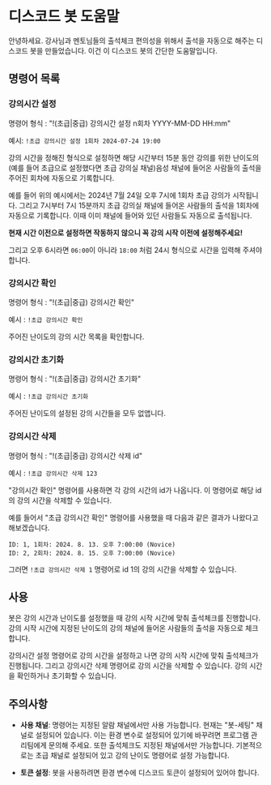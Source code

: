# 디스코드 봇 도움말

안녕하세요. 강사님과 멘토님들의 출석체크 편의성을 위해서 출석을 자동으로 해주는 디스코드 봇을 만들었습니다. 이건 이 디스코드 봇의 간단한 도움말입니다.

## 명령어 목록

### 강의시간 설정

명령어 형식 : "!(초급|중급) 강의시간 설정 n회차 YYYY-MM-DD HH:mm"

예시: `!초급 강의시간 설정 1회차 2024-07-24 19:00`

강의 시간을 정해진 형식으로 설정하면 해당 시간부터 15분 동안 강의를 위한 난이도의(예를 들어 초급으로 설정했다면 초급 강의실 채널)음성 채널에 들어온 사람들의 출석을 주어진 회차에 자동으로 기록합니다.

예를 들어 위의 예시에서는 2024년 7월 24일 오후 7시에 1회차 초급 강의가 시작됩니다. 그리고 7시부터 7시 15분까지 초급 강의실 채널에 들어온 사람들의 출석을 1회차에 자동으로 기록합니다. 이때 이미 채널에 들어와 있던 사람들도 자동으로 출석됩니다.

**현재 시간 이전으로 설정하면 작동하지 않으니 꼭 강의 시작 이전에 설정해주세요!**

그리고 오후 6시라면 `06:00`이 아니라 `18:00` 처럼 24시 형식으로 시간을 입력해 주셔야 합니다.

### 강의시간 확인

명령어 형식 : "!(초급|중급) 강의시간 확인"

예시 : `!초급 강의시간 확인`

주어진 난이도의 강의 시간 목록을 확인합니다.

### 강의시간 초기화

명령어 형식 : "!(초급|중급) 강의시간 초기화"

예시 : `!초급 강의시간 초기화`

주어진 난이도의 설정된 강의 시간들을 모두 없앱니다.

### 강의시간 삭제

명령어 형식 : "!(초급|중급) 강의시간 삭제 id"

예시 : `!초급 강의시간 삭제 123`

"강의시간 확인" 명령어를 사용하면 각 강의 시간의 id가 나옵니다. 이 명령어로 해당 id의 강의 시간을 삭제할 수 있습니다.

예를 들어서 "초급 강의시간 확인" 명령어를 사용했을 때 다음과 같은 결과가 나왔다고 해보겠습니다.

```
ID: 1, 1회차: 2024. 8. 13. 오후 7:00:00 (Novice)
ID: 2, 2회차: 2024. 8. 15. 오후 7:00:00 (Novice)
```

그러면 `!초급 강의시간 삭제 1` 명령어로 id 1의 강의 시간을 삭제할 수 있습니다.

## 사용

봇은 강의 시간과 난이도를 설정했을 때 강의 시작 시간에 맞춰 출석체크를 진행합니다. 강의 시작 시간에 지정된 난이도의 강의 채널에 들어온 사람들의 출석을 자동으로 체크합니다.

강의시간 설정 명령어로 강의 시간을 설정하고 나면 강의 시작 시간에 맞춰 출석체크가 진행됩니다. 그리고 강의시간 삭제 명령어로 강의 시간을 삭제할 수 있습니다. 강의 시간을 확인하거나 초기화할 수 있습니다.

## 주의사항

- **사용 채널**: 명령어는 지정된 알람 채널에서만 사용 가능합니다. 현재는 "봇-세팅" 채널로 설정되어 있습니다. 이는 환경 변수로 설정되어 있기에 바꾸려면 프로그램 관리팀에게 문의해 주세요. 또한 출석체크도 지정된 채널에서만 가능합니다. 기본적으로는 초급 채널로 설정되어 있고 강의 난이도 명령어로 설정 가능합니다.

- **토큰 설정**: 봇을 사용하려면 환경 변수에 디스코드 토큰이 설정되어 있어야 합니다.
